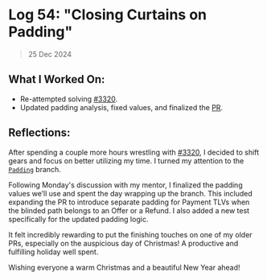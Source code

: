 # Log 54: "Closing Curtains on Padding"

> 25 Dec 2024

## What I Worked On:

- Re-attempted solving
  [#3320](https://github.com/lightningdevkit/rust-lightning/issues/3320).
- Updated padding analysis, fixed values, and finalized the
  [PR](https://github.com/shaavan/rust-lightning/commits/pr3177.28).

## Reflections:

After spending a couple more hours wrestling with
[#3320](https://github.com/lightningdevkit/rust-lightning/issues/3320), I
decided to shift gears and focus on better utilizing my time. I turned my
attention to the
[`Padding`](https://github.com/lightningdevkit/rust-lightning/pull/3177) branch.

Following Monday's discussion with my mentor, I finalized the padding values
we’ll use and spent the day wrapping up the branch. This included expanding the
PR to introduce separate padding for Payment TLVs when the blinded path belongs
to an Offer or a Refund. I also added a new test specifically for the updated
padding logic.

It felt incredibly rewarding to put the finishing touches on one of my older
PRs, especially on the auspicious day of Christmas! A productive and fulfilling
holiday well spent.

Wishing everyone a warm Christmas and a beautiful New Year ahead!
